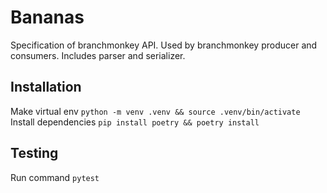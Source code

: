 # Bananas

Specification of branchmonkey API. Used by branchmonkey producer and consumers. Includes parser and serializer.

## Installation
Make virtual env
```python -m venv .venv && source .venv/bin/activate```
Install dependencies
```pip install poetry && poetry install```
## Testing
Run command
```pytest```
